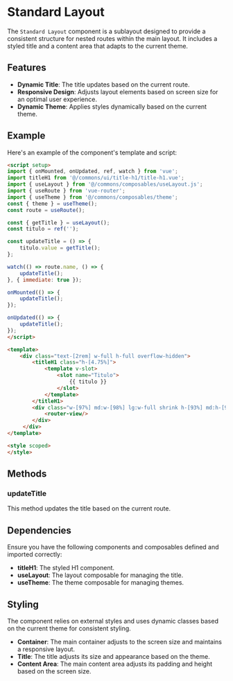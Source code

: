 
# Standard Layout

The `Standard Layout` component is a sublayout designed to provide a consistent structure for nested routes within the main layout. It includes a styled title and a content area that adapts to the current theme.

## Features

- **Dynamic Title**: The title updates based on the current route.
- **Responsive Design**: Adjusts layout elements based on screen size for an optimal user experience.
- **Dynamic Theme**: Applies styles dynamically based on the current theme.

## Example

Here's an example of the component's template and script:

```html
<script setup>
import { onMounted, onUpdated, ref, watch } from 'vue';
import titleH1 from '@/commons/ui/title-h1/title-h1.vue';
import { useLayout } from '@/commons/composables/useLayout.js';
import { useRoute } from 'vue-router';
import { useTheme } from '@/commons/composables/theme';
const { theme } = useTheme();
const route = useRoute();

const { getTitle } = useLayout();
const titulo = ref('');

const updateTitle = () => {
    titulo.value = getTitle();
};

watch(() => route.name, () => {
    updateTitle();
}, { immediate: true });

onMounted(() => {
    updateTitle();
});

onUpdated(() => {
    updateTitle();
});
</script>

<template>
    <div class="text-[2rem] w-full h-full overflow-hidden">
        <titleH1 class="h-[4.75%]">
            <template v-slot>
                <slot name="Titulo">
                    {{ titulo }}
                </slot> 
            </template>
        </titleH1>
        <div class="w-[97%] md:w-[98%] lg:w-full shrink h-[93%] md:h-[93%] lg:h-[91%] xl:h-[92%] 2xl:h-[93%] rounded-[2rem] overflow-scroll" :class="`bg-${theme}-background`">
            <router-view/>
        </div>
     </div>
</template>

<style scoped>
</style>
```

## Methods

### updateTitle

This method updates the title based on the current route.

## Dependencies

Ensure you have the following components and composables defined and imported correctly:

- **titleH1**: The styled H1 component.
- **useLayout**: The layout composable for managing the title.
- **useTheme**: The theme composable for managing themes.

## Styling

The component relies on external styles and uses dynamic classes based on the current theme for consistent styling.

- **Container**: The main container adjusts to the screen size and maintains a responsive layout.
- **Title**: The title adjusts its size and appearance based on the theme.
- **Content Area**: The main content area adjusts its padding and height based on the screen size.
